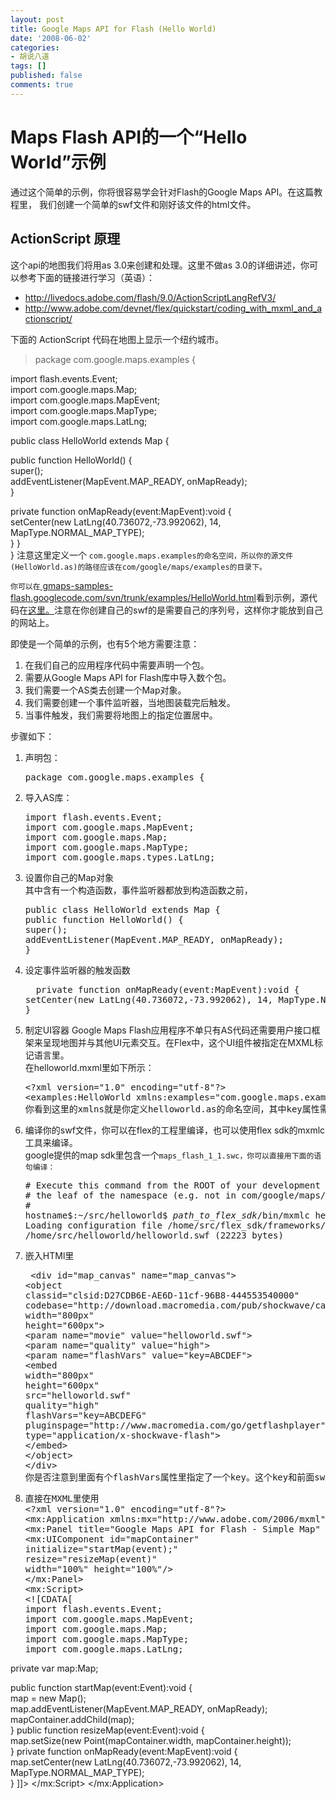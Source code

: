 ```yaml
---
layout: post
title: Google Maps API for Flash (Hello World)
date: '2008-06-02'
categories:
- 胡说八道
tags: []
published: false
comments: true
---
```

<p><h1 id="HelloWorld">Maps Flash API的一个“Hello World”示例</h1>
通过这个简单的示例，你将很容易学会针对Flash的Google Maps API。在这篇教程里，  我们创建一个简单的swf文件和刚好该文件的html文件。
<h2 id="ActionScript">ActionScript 原理</h2>
这个api的地图我们将用as 3.0来创建和处理。这里不做as 3.0的详细讲述，你可以参考下面的链接进行学习（英语）：
<ul>
	<li><a href="http://livedocs.adobe.com/flash/9.0/ActionScriptLangRefV3/"> http://livedocs.adobe.com/flash/9.0/ActionScriptLangRefV3/</a></li>
	<li><a href="http://www.adobe.com/devnet/flex/quickstart/coding_with_mxml_and_actionscript/"> http://www.adobe.com/devnet/flex/quickstart/coding_with_mxml_and_actionscript/</a></li>
</ul>
下面的 ActionScript 代码在地图上显示一个纽约城市。
<blockquote>package com.google.maps.examples {</blockquote></p>

<p>import flash.events.Event;<br />
import com.google.maps.Map;<br />
import com.google.maps.MapEvent;<br />
import com.google.maps.MapType;<br />
import com.google.maps.LatLng;</p>

<p>public class HelloWorld extends Map {</p>

<p>public function HelloWorld() {<br />
super();<br />
addEventListener(MapEvent.MAP_READY, onMapReady);<br />
}</p>

<p>private function onMapReady(event:MapEvent):void {<br />
setCenter(new LatLng(40.736072,-73.992062), 14, MapType.NORMAL_MAP_TYPE);<br />
}
}<br />
}
注意这里定义一个 <code>com.google.maps.examples的命名空间，所以你的源文件(HelloWorld.as)的路径应该在com/google/maps/examples的目录下。<br />
你可以在</code><a href="http://gmaps-samples-flash.googlecode.com/svn/trunk/examples/HelloWorld.html"> gmaps-samples-flash.googlecode.com/svn/trunk/examples/HelloWorld.html</a>看到示例，源代码在<a href="http://gmaps-samples-flash.googlecode.com/source/browse/trunk/examples/HelloWorld.html" target="_blank">这里。</a>注意在你创建自己的swf的是需要自己的序列号，这样你才能放到自己的网站上。</p>

<p>即使是一个简单的示例，也有5个地方需要注意：
<ol>
	<li>在我们自己的应用程序代码中需要声明一个包。</li>
	<li>需要从Google Maps API for Flash库中导入数个包。</li>
	<li>我们需要一个AS类去创建一个Map对象。</li>
	<li>我们需要创建一个事件监听器，当地图装载完后触发。</li>
	<li>当事件触发，我们需要将地图上的指定位置居中。</li>
</ol>
步骤如下：
<ol>
	<li>声明包：
<pre class="prettyprint"><span class="kwd">package</span><span class="pln"> com</span><span class="pun">.</span><span class="pln">google</span><span class="pun">.</span><span class="pln">maps</span><span class="pun">.</span><span class="pln">examples </span><span class="pun">{</span></pre>
</li>
	<li>导入AS库：
<pre class="prettyprint"><span class="kwd">import</span><span class="pln"> flash</span><span class="pun">.</span><span class="pln">events</span><span class="pun">.</span><span class="typ">Event</span><span class="pun">;</span><span class="pln">
</span><span class="kwd">import</span><span class="pln"> com</span><span class="pun">.</span><span class="pln">google</span><span class="pun">.</span><span class="pln">maps</span><span class="pun">.</span><span class="typ">MapEvent</span><span class="pun">;</span><span class="pln">
</span><span class="kwd">import</span><span class="pln"> com</span><span class="pun">.</span><span class="pln">google</span><span class="pun">.</span><span class="pln">maps</span><span class="pun">.</span><span class="typ">Map</span><span class="pun">;</span><span class="pln">
</span><span class="kwd">import</span><span class="pln"> com</span><span class="pun">.</span><span class="pln">google</span><span class="pun">.</span><span class="pln">maps</span><span class="pun">.</span><span class="typ">MapType</span><span class="pun">;</span><span class="pln">
</span><span class="kwd">import</span><span class="pln"> com</span><span class="pun">.</span><span class="pln">google</span><span class="pun">.</span><span class="pln">maps</span><span class="pun">.</span><span class="pln">types</span><span class="pun">.</span><span class="typ">LatLng</span><span class="pun">;</span></pre>
</li>
	<li>设置你自己的Map对象<br />
其中含有一个构造函数，事件监听器都放到构造函数之前，
<pre class="prettyprint"><span class="kwd">public</span><span class="pln"> </span><span class="kwd">class</span><span class="pln"> </span><span class="typ">HelloWorld</span><span class="pln"> </span><span class="kwd">extends</span><span class="pln"> </span><span class="typ">Map</span><span class="pln"> </span><span class="pun">{</span><span class="pln">
</span><span class="kwd">public</span><span class="pln"> </span><span class="kwd">function</span><span class="pln"> </span><span class="typ">HelloWorld</span><span class="pun">()</span><span class="pln"> </span><span class="pun">{</span><span class="pln">
</span><span class="kwd">super</span><span class="pun">();</span><span class="pln">
addEventListener</span><span class="pun">(</span><span class="typ">MapEvent</span><span class="pun">.</span><span class="pln">MAP_READY</span><span class="pun">,</span><span class="pln"> onMapReady</span><span class="pun">);</span><span class="pln">
</span><span class="pun">}</span></pre>
</li>
	<li>设定事件监听器的触发函数
<pre class="prettyprint"><span class="pln">  </span><span class="kwd">private</span><span class="pln"> </span><span class="kwd">function</span><span class="pln"> onMapReady</span><span class="pun">(</span><span class="kwd">event</span><span class="pun">:</span><span class="typ">MapEvent</span><span class="pun">):</span><span class="kwd">void</span><span class="pln"> </span><span class="pun">{</span><span class="pln">
setCenter</span><span class="pun">(</span><span class="kwd">new</span><span class="pln"> </span><span class="typ">LatLng</span><span class="pun">(</span><span class="lit">40.736072</span><span class="pun">,-</span><span class="lit">73.992062</span><span class="pun">),</span><span class="pln"> </span><span class="lit">14</span><span class="pun">,</span><span class="pln"> </span><span class="typ">MapType</span><span class="pun">.</span><span class="pln">NORMAL_MAP_TYPE</span><span class="pun">);</span><span class="pln">
</span><span class="pun">}</span></pre>
</li>
	<li><span class="pun">制定UI容器
</span>Google Maps Flash应用程序不单只有AS代码还需要用户接口框架来呈现地图并与其他UI元素交互。在Flex中，这个UI组件被指定在MXML标记语言里。<br />
在helloworld.mxml里如下所示：
<pre>&lt;?xml version="1.0" encoding="utf-8"?&gt;
&lt;examples:HelloWorld xmlns:examples="com.google.maps.examples.*" key="ABCDEF" width="800" height="600"/&gt;
你看到这里的xmlns就是你定义helloworld.as的命名空间，其中key属性需要你到google网站上申请的一个地图序列号（免费的）。你还可以指定高度和宽度。</pre>
</li>
	<li><span class="pun">编译你的swf文件，你可以在flex的工程里编译，也可以使用flex sdk的mxmlc工具来编译。<br />
google提供的map sdk里包含一个</span><code>maps_flash_1_1.swc，你可以直接用下面的语句编译：
</code>
<pre># Execute this command from the ROOT of your development directory, not from within
# the leaf of the namespace (e.g. not in com/google/maps/examples)
#
hostname$:~/src/helloworld$ <em>path_to_flex_sdk</em>/bin/mxmlc helloworld.mxml -library-path+=maps_flash_1_1.swc
Loading configuration file /home/src/flex_sdk/frameworks/flex-config.xml
/home/src/helloworld/helloworld.swf (22223 bytes)</pre>
</li>
	<li><span class="pun">嵌入HTMl里
</span>
<pre class="prettyprint"><span class="pln"> </span><span class="pun">&lt;</span><span class="tag">div</span><span class="pln"> </span><span class="atn">id</span><span class="pun">=</span><span class="atv">"map_canvas"</span><span class="pln"> </span><span class="atn">name</span><span class="pun">=</span><span class="atv">"map_canvas"</span><span class="pun">&gt;</span><span class="pln">
</span><span class="pun">&lt;</span><span class="tag">object</span><span class="pln">
</span><span class="atn">classid</span><span class="pun">=</span><span class="atv">"clsid:D27CDB6E-AE6D-11cf-96B8-444553540000"</span><span class="pln">
</span><span class="atn">codebase</span><span class="pun">=</span><span class="atv">"http://download.macromedia.com/pub/shockwave/cabs/flash/swflash.cab#version=6,0,29,0"</span><span class="pln">
</span><span class="atn">width</span><span class="pun">=</span><span class="atv">"800px"</span><span class="pln">
</span><span class="atn">height</span><span class="pun">=</span><span class="atv">"600px"</span><span class="pun">&gt;</span><span class="pln">
</span><span class="pun">&lt;</span><span class="tag">param</span><span class="pln"> </span><span class="atn">name</span><span class="pun">=</span><span class="atv">"movie"</span><span class="pln"> </span><span class="atn">value</span><span class="pun">=</span><span class="atv">"helloworld.swf"</span><span class="pun">&gt;</span><span class="pln">
</span><span class="pun">&lt;</span><span class="tag">param</span><span class="pln"> </span><span class="atn">name</span><span class="pun">=</span><span class="atv">"quality"</span><span class="pln"> </span><span class="atn">value</span><span class="pun">=</span><span class="atv">"high"</span><span class="pun">&gt;</span><span class="pln">
</span><span class="pun">&lt;</span><span class="tag">param</span><span class="pln"> </span><span class="atn">name</span><span class="pun">=</span><span class="atv">"flashVars"</span><span class="pln"> </span><span class="atn">value</span><span class="pun">=</span><span class="atv">"key=ABCDEF"</span><span class="pun">&gt;</span><span class="pln">
</span><span class="pun">&lt;</span><span class="tag">embed</span><span class="pln">
</span><span class="atn">width</span><span class="pun">=</span><span class="atv">"800px"</span><span class="pln">
</span><span class="atn">height</span><span class="pun">=</span><span class="atv">"600px"</span><span class="pln">
</span><span class="atn">src</span><span class="pun">=</span><span class="atv">"helloworld.swf"</span><span class="pln">
</span><span class="atn">quality</span><span class="pun">=</span><span class="atv">"high"</span><span class="pln">
</span><span class="atn">flashVars</span><span class="pun">=</span><span class="atv">"key=ABCDEFG"</span><span class="pln">
</span><span class="atn">pluginspage</span><span class="pun">=</span><span class="atv">"http://www.macromedia.com/go/getflashplayer"</span><span class="pln">
</span><span class="atn">type</span><span class="pun">=</span><span class="atv">"application/x-shockwave-flash"</span><span class="pun">&gt;</span><span class="pln">
</span><span class="pun">&lt;/</span><span class="tag">embed</span><span class="pun">&gt;</span><span class="pln">
</span><span class="pun">&lt;/</span><span class="tag">object</span><span class="pun">&gt;</span><span class="pln">
</span><span class="pun">&lt;/</span><span class="tag">div</span><span class="pun">&gt;
你是否注意到里面有个flashVars属性里指定了一个key。这个key和前面swf里的是一样的，如果你不想把key编译到里面，也可以放置在这里，如果两个地方都有，这里的key将覆盖掉里面的key。</span></pre>
</li>
	<li>
<pre class="prettyprint"><span class="pun">直接在MXML里使用
</span><span class="pun">&lt;?</span><span class="pln">xml version</span><span class="pun">=</span><span class="str">"1.0"</span><span class="pln"> encoding</span><span class="pun">=</span><span class="str">"utf-8"</span><span class="pun">?&gt;</span><span class="pln">
</span><span class="pun">&lt;</span><span class="tag">mx</span><span class="pln">:</span><span class="atn">Application</span><span class="pln"> </span><span class="atn">xmlns</span><span class="pln">:</span><span class="atn">mx</span><span class="pun">=</span><span class="atv">"http://www.adobe.com/2006/mxml"</span><span class="pln"> </span><span class="atn">layout</span><span class="pun">=</span><span class="atv">"absolute"</span><span class="pln"> </span><span class="atn">width</span><span class="pun">=</span><span class="atv">"100%"</span><span class="pln"> </span><span class="atn">height</span><span class="pun">=</span><span class="atv">"100%"</span><span class="pun">&gt;</span><span class="pln">
</span><span class="pun">&lt;</span><span class="tag">mx</span><span class="pln">:</span><span class="atn">Panel</span><span class="pln"> </span><span class="atn">title</span><span class="pun">=</span><span class="atv">"Google Maps API for Flash - Simple Map"</span><span class="pln"> </span><span class="atn">width</span><span class="pun">=</span><span class="atv">"100%"</span><span class="pln"> </span><span class="atn">height</span><span class="pun">=</span><span class="atv">"100%"</span><span class="pun">&gt;</span><span class="pln">
</span><span class="pun">&lt;</span><span class="tag">mx</span><span class="pln">:</span><span class="atn">UIComponent</span><span class="pln"> </span><span class="atn">id</span><span class="pun">=</span><span class="atv">"mapContainer"</span><span class="pln">
</span><span class="atn">initialize</span><span class="pun">=</span><span class="atv">"startMap(event);"</span><span class="pln">
</span><span class="atn">resize</span><span class="pun">=</span><span class="atv">"resizeMap(event)"</span><span class="pln">
</span><span class="atn">width</span><span class="pun">=</span><span class="atv">"100%"</span><span class="pln"> </span><span class="atn">height</span><span class="pun">=</span><span class="atv">"100%"</span><span class="pun">/&gt;</span><span class="pln">
</span><span class="pun">&lt;/</span><span class="tag">mx</span><span class="pln">:</span><span class="atn">Panel</span><span class="pun">&gt;</span><span class="pln">
</span><span class="pun">&lt;</span><span class="tag">mx</span><span class="pln">:</span><span class="atn">Script</span><span class="pun">&gt;</span><span class="pln">
&lt;![CDATA[
import flash.events.Event;
import com.google.maps.MapEvent;
import com.google.maps.Map;
import com.google.maps.MapType;
import com.google.maps.LatLng;</span></pre></li></ol></p>

<p>private var map:Map;</p>

<p>public function startMap(event:Event):void {<br />
map = new Map();<br />
map.addEventListener(MapEvent.MAP_READY, onMapReady);<br />
mapContainer.addChild(map);<br />
}
public function resizeMap(event:Event):void {<br />
map.setSize(new Point(mapContainer.width, mapContainer.height));<br />
}
private function onMapReady(event:MapEvent):void {<br />
map.setCenter(new LatLng(40.736072,-73.992062), 14, MapType.NORMAL_MAP_TYPE);<br />
}
]]&gt;
<span class="pun">&lt;/</span><span class="tag">mx</span><span class="pln">:</span><span class="atn">Script</span><span class="pun">&gt;</span><span class="pln">
</span><span class="pun">&lt;/</span><span class="tag">mx</span><span class="pln">:</span><span class="atn">Application</span><span class="pun">&gt;</span>

</p>
